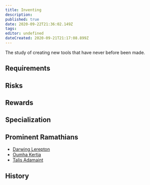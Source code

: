 ```yaml
---
title: Inventing
description: 
published: true
date: 2020-09-22T21:36:02.149Z
tags: 
editor: undefined
dateCreated: 2020-09-21T21:17:08.899Z
---
```


The study of creating new tools that have never before been made.

## Requirements

## Risks

## Rewards

## Specialization

## Prominent Ramathians

- [Darwing Lerepton](/characters/darwing-lerepton)
- [Oumha Kertia](/characters/oumha-kertia)
- [Talis Adamaint](/characters/talis-adamaint)

## History

